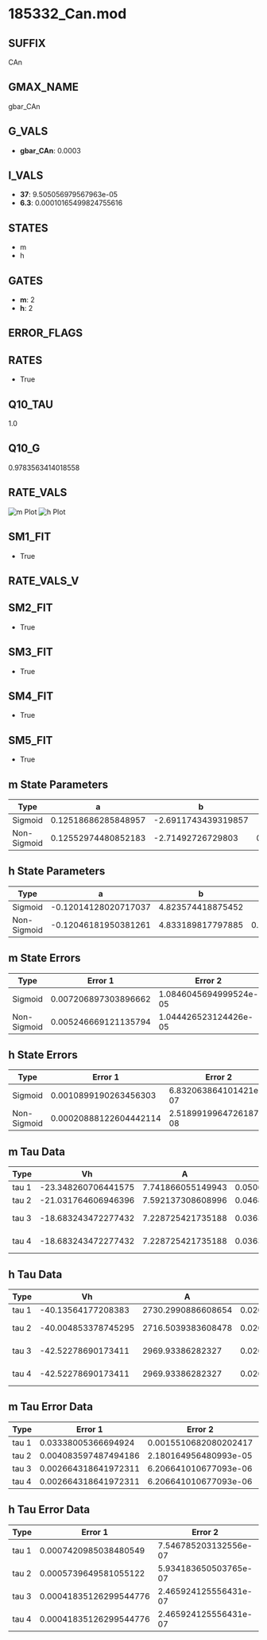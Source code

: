 # 185332_Can.mod

## SUFFIX

CAn

## GMAX_NAME

gbar_CAn

## G_VALS

- **gbar_CAn**: 0.0003

## I_VALS

- **37**: 9.505056979567963e-05
- **6.3**: 0.00010165499824755616

## STATES

- m
- h

## GATES

- **m**: 2
- **h**: 2

## ERROR_FLAGS


## RATES

- True

## Q10_TAU

1.0

## Q10_G

0.9783563414018558

## RATE_VALS

![m Plot](/Users/pbozelos/Dropbox/icg-Chai-Panos/supermodels/output_markdown_files/Ca/185332_Can.mod/images/m.png)
![h Plot](/Users/pbozelos/Dropbox/icg-Chai-Panos/supermodels/output_markdown_files/Ca/185332_Can.mod/images/h.png)

## SM1_FIT

- True

## RATE_VALS_V

## SM2_FIT

- True

## SM3_FIT

- True

## SM4_FIT

- True

## SM5_FIT

- True

## m State Parameters

| Type | a | b | c | d |
| --- | --- | --- | --- | --- |
| Sigmoid | 0.12518686285848957 | -2.6911743439319857 |
| Non-Sigmoid | 0.12552974480852183 | -2.71492726729803 | 0.9984301910511406 | -0.0019834071483969444 |

## h State Parameters

| Type | a | b | c | d |
| --- | --- | --- | --- | --- |
| Sigmoid | -0.12014128020717037 | 4.823574418875452 |
| Non-Sigmoid | -0.12046181950381261 | 4.833189817797885 | 0.9987724120643595 | 6.589924735625916e-05 |

## m State Errors

| Type | Error 1 | Error 2 | Error 3 |
| --- | --- | --- | --- |
| Sigmoid | 0.007206897303896662 | 1.0846045694999524e-05 | 0.0050118183848423025 |
| Non-Sigmoid | 0.005246669121135794 | 1.044426523124426e-05 | 0.0036486370835720487 |

## h State Errors

| Type | Error 1 | Error 2 | Error 3 |
| --- | --- | --- | --- |
| Sigmoid | 0.0010899190263456303 | 6.832063864101421e-07 | 0.0007775038489654939 |
| Non-Sigmoid | 0.00020888122604442114 | 2.5189919964726187e-08 | 0.0001490073604556632 |

## m Tau Data

| Type | Vh | A | b1 | b2 | c1 | c2 | d1 | d2 | e1 | e2 |
| --- | --- | --- | --- | --- | --- | --- | --- | --- | --- | --- |
| tau 1 | -23.348260706441575 | 7.741866055149943 | 0.05067831366110324 | 0.06688015460304067 |
| tau 2 | -21.031764606946396 | 7.592137308608996 | 0.04681432362870506 | -1.0327719583161147e-05 | 0.08086517481403288 | -0.00036594460402474867 |
| tau 3 | -18.683243472277432 | 7.228725421735188 | 0.036339275926049144 | -0.00023891039541324368 | -1.6359513162565435e-06 | 0.08711461081650869 | -0.0005387071930278262 | 1.053612560063694e-06 |
| tau 4 | -18.683243472277432 | 7.228725421735188 | 0.036339275926049144 | -0.00023891039541324368 | -1.6359513162565435e-06 | 0.0 | 0.08711461081650869 | -0.0005387071930278262 | 1.053612560063694e-06 | 0.0 |

## h Tau Data

| Type | Vh | A | b1 | b2 | c1 | c2 | d1 | d2 | e1 | e2 |
| --- | --- | --- | --- | --- | --- | --- | --- | --- | --- | --- |
| tau 1 | -40.13564177208383 | 2730.2990886608654 | 0.02068798616676598 | 0.09979408054716984 |
| tau 2 | -40.004853378745295 | 2716.5039383608478 | 0.020397440167930332 | -2.644068720350342e-06 | 0.10055524383090342 | -2.105056560805719e-05 |
| tau 3 | -42.52278690173411 | 2969.93386282327 | 0.026902065812870125 | 0.00011094011853961933 | 7.080191541692989e-07 | 0.08880038960543289 | 0.00031511500678102505 | -3.510852661790323e-06 |
| tau 4 | -42.52278690173411 | 2969.93386282327 | 0.026902065812870125 | 0.00011094011853961933 | 7.080191541692989e-07 | 0.0 | 0.08880038960543289 | 0.00031511500678102505 | -3.510852661790323e-06 | 0.0 |

## m Tau Error Data

| Type | Error 1 | Error 2 | Error 3 |
| --- | --- | --- | --- |
| tau 1 | 0.03338005366694924 | 0.0015510682080202417 | 0.019444381261858094 |
| tau 2 | 0.004083597487494186 | 2.180164956480993e-05 | 0.0023787567047989042 |
| tau 3 | 0.002664318641972311 | 6.206641010677093e-06 | 0.0015520055178605233 |
| tau 4 | 0.002664318641972311 | 6.206641010677093e-06 | 0.0015520055178605233 |

## h Tau Error Data

| Type | Error 1 | Error 2 | Error 3 |
| --- | --- | --- | --- |
| tau 1 | 0.0007420985038480549 | 7.546785203132556e-07 | 0.0004882961963896331 |
| tau 2 | 0.0005739649581055122 | 5.934183650503765e-07 | 0.0003776653698270237 |
| tau 3 | 0.00041835126299544776 | 2.465924125556431e-07 | 0.00027527252705161423 |
| tau 4 | 0.00041835126299544776 | 2.465924125556431e-07 | 0.00027527252705161423 |

